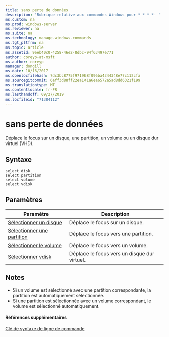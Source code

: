 ```yaml
---
title: sans perte de données
description: 'Rubrique relative aux commandes Windows pour * * * *- '
ms.custom: na
ms.prod: windows-server
ms.reviewer: na
ms.suite: na
ms.technology: manage-windows-commands
ms.tgt_pltfrm: na
ms.topic: article
ms.assetid: 9eeb40c0-4258-46e2-8dbc-94f63497e771
author: coreyp-at-msft
ms.author: coreyp
manager: dongill
ms.date: 10/16/2017
ms.openlocfilehash: 7dc3bc8775f971968f096ba4344348e77c112cfa
ms.sourcegitcommit: 6aff3d88ff22ea141a6ea6572a5ad8dd6321f199
ms.translationtype: MT
ms.contentlocale: fr-FR
ms.lasthandoff: 09/27/2019
ms.locfileid: "71384112"
---
```

# <a name="select"></a>sans perte de données



Déplace le focus sur un disque, une partition, un volume ou un disque dur virtuel (VHD).

## <a name="syntax"></a>Syntaxe

```
select disk
select partition
select volume
select vdisk
```

## <a name="parameters"></a>Paramètres

|Paramètre|Description|
|---------|-----------|
|[Sélectionner un disque](select-disk.md)|Déplace le focus sur un disque.|
|[Sélectionner une partition](select-partition.md)|Déplace le focus vers une partition.|
|[Sélectionner le volume](select-volume.md)|Déplace le focus vers un volume.|
|[Sélectionner vdisk](select-vdisk.md)|Déplace le focus vers un disque dur virtuel.|

## <a name="remarks"></a>Notes

-   Si un volume est sélectionné avec une partition correspondante, la partition est automatiquement sélectionnée.
-   Si une partition est sélectionnée avec un volume correspondant, le volume est sélectionné automatiquement.

#### <a name="additional-references"></a>Références supplémentaires

[Clé de syntaxe de ligne de commande](command-line-syntax-key.md)

